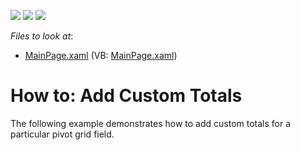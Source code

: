 <!-- default badges list -->
![](https://img.shields.io/endpoint?url=https://codecentral.devexpress.com/api/v1/VersionRange/128577975/11.2.5%2B)
[![](https://img.shields.io/badge/Open_in_DevExpress_Support_Center-FF7200?style=flat-square&logo=DevExpress&logoColor=white)](https://supportcenter.devexpress.com/ticket/details/E3671)
[![](https://img.shields.io/badge/📖_How_to_use_DevExpress_Examples-e9f6fc?style=flat-square)](https://docs.devexpress.com/GeneralInformation/403183)
<!-- default badges end -->
<!-- default file list -->
*Files to look at*:

* [MainPage.xaml](./CS/DXPivotGrid_CustomTotals/MainPage.xaml) (VB: [MainPage.xaml](./VB/DXPivotGrid_CustomTotals/MainPage.xaml))
<!-- default file list end -->
# How to: Add Custom Totals


<p>The following example demonstrates how to add custom totals for a particular pivot grid field.</p><br />


<br/>


